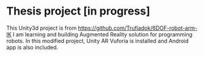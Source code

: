 # Thesis project [in progress]

This Unity3d project is from https://github.com/Trufiadok/6DOF-robot-arm-IK
I am learning and building Augmented Reality solution for programming robots.
In this modified project, Unity AR Vuforia is installed and Android app is also
included.
